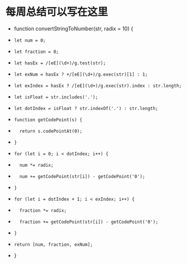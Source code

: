 # 每周总结可以写在这里

- function convertStringToNumber(str, radix = 10) {
-     let num = 0;
-     let fraction = 0;
-     let hasEx = /[eE](\d+)/g.test(str);
-     let exNum = hasEx ? +/[eE](\d+)/g.exec(str)[1] : 1;
-     let exIndex = hasEx ? /[eE](\d+)/g.exec(str).index : str.length;
-     let isFloat = str.includes('.');
-     let dotIndex = isFloat ? str.indexOf('.') : str.length;
-     function getCodePoint(s) {
-       return s.codePointAt(0);
-     }
-     for (let i = 0; i < dotIndex; i++) {
-       num *= radix;
-       num += getCodePoint(str[i]) - getCodePoint('0');
-     }
-     for (let i = dotIndex + 1; i < exIndex; i++) {
-       fraction *= radix;
-       fraction += getCodePoint(str[i]) - getCodePoint('0');
-     }
-     return [num, fraction, exNum];
-   }
